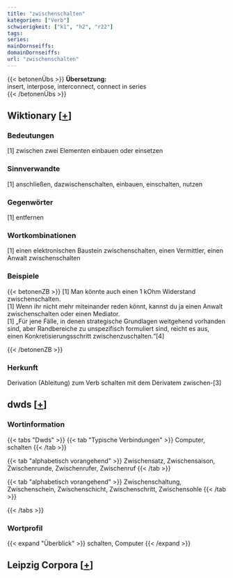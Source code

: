 ```yaml
---
title: "zwischenschalten"
kategorien: ["Verb"]
schwierigkeit: ["k1", "h2", "r22"]
tags:
series:
mainDornseiffs:
domainDornseiffs:
url: "zwischenschalten"
---
```


{{< betonenÜbs >}}
**Übersetzung:**  
insert, interpose, interconnect, connect in series  
{{< /betonenÜbs >}}

## Wiktionary [[+](https://de.wiktionary.org/wiki/zwischenschalten)]

### Bedeutungen
[1] zwischen zwei Elementen einbauen oder einsetzen  

### Sinnverwandte
[1] anschließen, dazwischenschalten, einbauen, einschalten, nutzen  

### Gegenwörter
[1] entfernen  

### Wortkombinationen
[1] einen elektronischen Baustein zwischenschalten, einen Vermittler, einen Anwalt zwischenschalten  

### Beispiele
{{< betonenZB >}}
[1] Man könnte auch einen 1 kOhm Widerstand zwischenschalten.  
[1] Wenn ihr nicht mehr miteinander reden könnt, kannst du ja einen Anwalt zwischenschalten oder einen Mediator.  
[1] „Für jene Fälle, in denen strategische Grundlagen weitgehend vorhanden sind, aber Randbereiche zu unspezifisch formuliert sind, reicht es aus, einen Konkretisierungsschritt zwischenzuschalten.“[4]  

{{< /betonenZB >}}
### Herkunft
Derivation (Ableitung) zum Verb schalten mit dem Derivatem zwischen-[3]  



## dwds [[+](https://www.dwds.de/wb/zwischenschalten)]

### Wortinformation
{{< tabs "Dwds" >}}
{{< tab "Typische Verbindungen" >}}
Computer, schalten
{{< /tab >}}

{{< tab "alphabetisch vorangehend" >}}
Zwischensatz, Zwischensaison, Zwischenrunde, Zwischenrufer, Zwischenruf
{{< /tab >}}

{{< tab "alphabetisch vorangehend" >}}
Zwischenschaltung, Zwischenschein, Zwischenschicht, Zwischenschritt, Zwischensohle
{{< /tab >}}

{{< /tabs >}}

### Wortprofil
{{< expand "Überblick" >}} schalten, Computer {{< /expand >}}

## Leipzig Corpora [[+](https://corpora.uni-leipzig.de/en/res?word=zwischenschalten&corpusId=deu_newscrawl-public_2018)]

